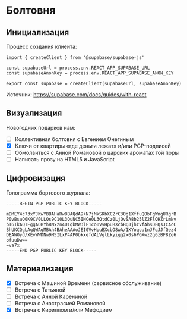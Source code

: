 Болтовня
========

Инициализация
-------------

Процесс создания клиента:

    import { createClient } from '@supabase/supabase-js'

    const supabaseUrl = process.env.REACT_APP_SUPABASE_URL
    const supabaseAnonKey = process.env.REACT_APP_SUPABASE_ANON_KEY

    export const supabase = createClient(supabaseUrl, supabaseAnonKey)

Источник: <https://supabase.com/docs/guides/with-react>

Визуализация
------------

Новогодних подарков нам:

- [ ] Коллективная болтовня с Евгением Онегиным
- [x] Ключи от квартиры «где деньги лежат» и/или PGP-подписей
- [ ] Обмолвиться с Анной Романовой о царских ароматах той поры
- [ ] Написать прозу на HTML5 и JavaScript

Цифровизация
------------

Голограмма бортового журнала:

    -----BEGIN PGP PUBLIC KEY BLOCK-----

    mDMEY4c73xYJKwYBBAHaRw8BAQdA9+N7jMkSKbXC2rC30g1XffuQObFgWngURgrB
    P0vBsaO0K9CV0LLQs9C10L3QuNC5INCe0L3QtdCz0LjQvSA8b25lZ2FlQHZrLmNv
    bT6IkAQTFggAOBYhBNxzn4U1qbMW3lF1co0VvHpuBXcbBQJjhzvfAhsDBQsJCAcC
    BhUKCQgLAgQWAgMBAh4BAheAAAoJEI0VvHpuBXcbO8wA/1XYoqou1nJFqJJfQez4
    DEAWOyd/XEvWWDNw9M5ILxP4AP0bkxefdALVglLkyigg2x0s6PGXwz2g6zBF8Zq6
    ofuuDw==
    =va7x
    -----END PGP PUBLIC KEY BLOCK-----

Материализация
--------------

- [x] Встреча с Машиной Времени (сервисное обслуживание)
- [ ] Встреча с Татьяной
- [ ] Встреча с Анной Карениной
- [ ] Встреча с Анастрасией Романовой
- [x] Встреча с Кириллом и/или Мефодием